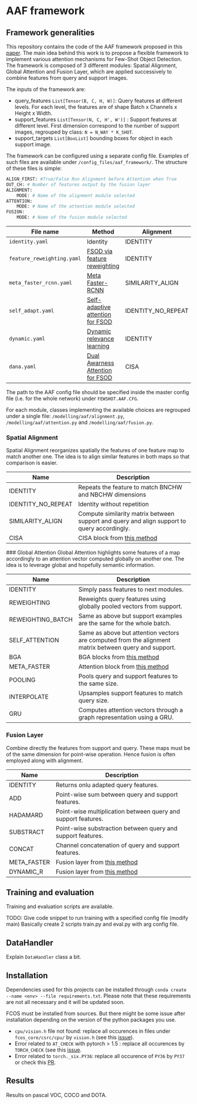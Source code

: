 # AAF framework 

## Framework generalities
This repository contains the code of the AAF framework proposed in this
[paper](https://arxiv.org/abs/2201.02052). The main idea behind this work is to propose
a flexible framework to implement various attention mechanisms for Few-Shot
Object Detection. The framework is composed of 3 different modules: Spatial Alignment, 
Global Attention and Fusion Layer, which are applied successively to combine 
features from query and support images. 

The inputs of the framework are:
- query_features `List[Tensor(B, C, H, W)]`: Query features at different levels. For each level, the features are of shape Batch x Channels x Height x Width.
- support_features `List[Tensor(N, C, H', W')]` : Support features at different level. First dimension correspond to the number of support images, regrouped by class: `N = N_WAY * K_SHOT`.
- support_targets `List[BoxList]` bounding boxes for object in each support image. 

The framework can be configured using a separate config file. Examples of such files are available under `/config_files/aaf_framework/`. The structure of these files is simple: 
```python
ALIGN_FIRST: #True/False Run Alignment before Attention when True
OUT_CH: # Number of features output by the fusion layer
ALIGNMENT:
    MODE: # Name of the alignment module selected
ATTENTION:
    MODE: # Name of the attention module selected
FUSION:
    MODE: # Name of the fusion module selected
```
| File name                | Method                           | Alignment          | Attention         | Fusion      |
|--------------------------|----------------------------------|--------------------|-------------------|-------------|
| `identity.yaml`            | Identity                         | IDENTITY           | IDENTITY          | IDENTITY    |
| `feature_reweighting.yaml` | [FSOD via feature reweighting](https://arxiv.org/pdf/1812.01866v2.pdf)     | IDENTITY           | REWEIGHTING_BATCH | IDENTITY    |
| `meta_faster_rcnn.yaml`    | [Meta Faster-RCNN](https://arxiv.org/pdf/2104.07719.pdf)                 | SIMILARITY_ALIGN   | META_FASTER       | META_FASTER |
| `self_adapt.yaml`          | [Self-adaptive attention for FSOD](https://ieeexplore.ieee.org/stamp/stamp.jsp?tp=&arnumber=9426416) | IDENTITY_NO_REPEAT | GRU               | IDENTITY    |
| `dynamic.yaml`             | [Dynamic relevance learning](https://arxiv.org/pdf/2108.02235.pdf)       | IDENTITY           | INTERPOLATE       | DYNAMIC_R   |
| `dana.yaml`                | [Dual Awarness Attention for FSOD](https://arxiv.org/pdf/2102.12152v3.pdf) | CISA               | BGA               | HADAMARD    |

The path to the AAF config file should be specified inside the master config file (i.e. for the whole network) under `FEWSHOT.AAF.CFG`. 

For each module, classes implementing the available choices are regrouped under a single file: `/modelling/aaf/alignment.py`, `/modelling/aaf/attention.py` and `/modelling/aaf/fusion.py`.
### Spatial Alignment
Spatial Alignment reorganizes spatially the features of one feature map to match another one. The idea is to align similar features in both maps so that comparison is easier.

| Name               | Description                                                                                  |
|--------------------|----------------------------------------------------------------------------------------------|
| IDENTITY           | Repeats the feature to match BNCHW and NBCHW dimensions                                      |
| IDENTITY_NO_REPEAT | Identity without repetition                                                                  |
| SIMILARITY_ALIGN   | Compute similarity matrix between support  and query and align support to query accordingly. |
| CISA               | CISA block from [this method](https://arxiv.org/pdf/2102.12152.pdf)                          |

### Global Attention
Global Attention highlights some features of a map accordingly to an attention vector computed globally on another one. The idea is to leverage global and hopefully semantic information. 

| Name              | Description                                                                                            |
|-------------------|--------------------------------------------------------------------------------------------------------|
| IDENTITY          | Simply pass features to next modules.                                                                  |
| REWEIGHTING       | Reweights query features using globally pooled vectors from support.                                   |
| REWEIGHTING_BATCH | Same as above but support examples are the same  for the whole batch.                                  |
| SELF_ATTENTION    | Same as above but attention vectors are computed  from the alignment matrix between query and support. |
| BGA               | BGA blocks from [this method](https://arxiv.org/pdf/2102.12152.pdf)                                   |
| META_FASTER       | Attention block from [this method](https://arxiv.org/abs/2104.07719)                              |
| POOLING           | Pools query and support features to the same size.                                                     |
| INTERPOLATE       | Upsamples support features to match query size.                                                        |
| GRU               | Computes attention vectors through a graph  representation using a GRU.                                |
### Fusion Layer
Combine directly the features from support and query. These maps must be of the same dimension for point-wise operation. Hence fusion is often employed along with alignment. 

| Name        | Description                                                        |
|-------------|--------------------------------------------------------------------|
| IDENTITY    | Returns onlu adapted query features.                               |
| ADD         | Point-wise sum between query and support features.                 |
| HADAMARD    | Point-wise multiplication between query and support features.      |
| SUBSTRACT   | Point-wise substraction between query and support features.        |
| CONCAT      | Channel concatenation of query and support features.               |
| META_FASTER | Fusion layer from [this method](https://arxiv.org/abs/2104.07719)  |
| DYNAMIC_R   | Fusion layer from  [this method](https://arxiv.org/abs/2108.02235) |

## Training and evaluation
Training and evaluation scripts are available. 

TODO: Give code snippet to run training with a specified config file (modify main)
Basically create 2 scripts train.py and eval.py with arg config file.

## DataHandler 
Explain `DataHandler` class a bit. 
## Installation 

Dependencies used for this projects can be installed through `conda create --name <env> --file requirements.txt`. 
Please note that these requirements are not all necessary and it will be updated soon. 

FCOS must be installed from sources. But there might be some issue after installation depending
on the version of the python packages you use. 

- `cpu/vision.h` file not found: replace all occurences in files under `fcos_core/csrc/cpu/` by `vision.h` (see this [issue](https://github.com/tianzhi0549/FCOS/issues/351)). 
- Error related to `AT_CHECK` with pytorch > 1.5 : replace all occurences by `TORCH_CHECK` (see this [issue](https://github.com/tianzhi0549/FCOS/issues/357).
- Error related to `torch._six.PY36`: replace all occurence of `PY36` by `PY37` or check this [PR](https://github.com/tianzhi0549/FCOS/pull/359/commits/f06023f9d4e7e16aa0d947fd8a3f5d30074bf35d).

## Results
Results on pascal VOC, COCO and DOTA. 



